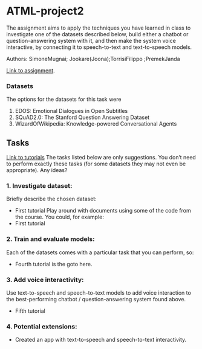 # ATML-project2
The assignment aims to apply the techniques you have learned in class to investigate one of the datasets described below, build either a chatbot or question-answering system with it, and then make the system voice interactive, by connecting it to speech-to-text and text-to-speech models.

Authors: SimoneMugnai; Jookare(Joona);TorrisiFilippo ;PremekJanda 

[Link to assignment](https://drive.google.com/file/d/1S_UfmLWsszGQBZ6wpc83HbrjHO2Fa5xc/view).

### Datasets
The options for the datasets for this task were 
  1. EDOS: Emotional Dialogues in Open Subtitles
  3. SQuAD2.0: The Stanford Question Answering Dataset
  4. WizardOfWikipedia: Knowledge-powered Conversational Agents


## Tasks
[Link to tutorials](https://drive.google.com/drive/folders/1d8cwe1BSvUhtO4gCgVciIEn2p5tqZsFd)
The tasks listed below are only suggestions. You don’t need to perform exactly these tasks (for some
datasets they may not even be appropriate). 
Any ideas?

### 1. Investigate dataset:
Briefly describe the chosen dataset:
- First tutorial 
Play around with documents using some of the code from the course. You could, for example:
- First tutorial

### 2. Train and evaluate models:
Each of the datasets comes with a particular task that you can perform, so:
- Fourth tutorial is the goto here.

### 3. Add voice interactivity:
Use text-to-speech and speech-to-text models to add voice interaction to the best-performing chatbot / question-answering system found above.
- Fifth tutorial

### 4. Potential extensions:
- Created an app with text-to-speech and speech-to-text interactivity.
